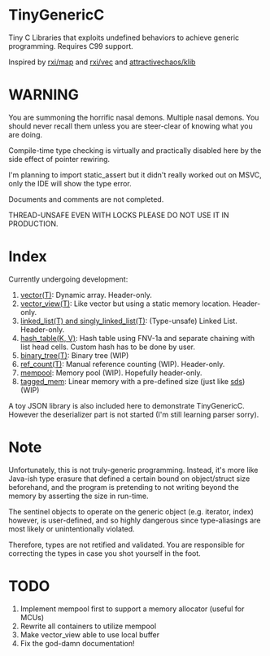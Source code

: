 # TinyGenericC
Tiny C Libraries that exploits undefined behaviors to achieve generic programming. Requires C99 support.

Inspired by [rxi/map](https://github.com/rxi/map) and [rxi/vec](https://github.com/rxi/vec) and [attractivechaos/klib](https://github.com/attractivechaos/klib)

# WARNING
You are summoning the horrific nasal demons. Multiple nasal demons. You should never recall them unless you are steer-clear of knowing what you are doing. 

Compile-time type checking is virtually and practically disabled here by the side effect of pointer rewiring. 

I'm planning to import static_assert but it didn't really worked out on MSVC, only the IDE will show the type error.

Documents and comments are not completed. 

THREAD-UNSAFE EVEN WITH LOCKS PLEASE DO NOT USE IT IN PRODUCTION.

# Index
Currently undergoing development:
1. [vector(T)](https://github.com/stevefan1999/TinyGenericC/blob/master/include/vector.h): Dynamic array. Header-only.
2. [vector_view(T)](https://github.com/stevefan1999/TinyGenericC/blob/master/include/vector_view.h): Like vector but using a static memory location. Header-only.
3. [linked_list(T) and singly_linked_list(T)](https://github.com/stevefan1999/TinyGenericC/blob/master/include/linked_list.h): (Type-unsafe) Linked List. Header-only.
4. [hash_table(K, V)](https://github.com/stevefan1999/TinyGenericC/blob/master/include/hash_table.h): Hash table using FNV-1a and separate chaining with list head cells. Custom hash has to be done by user.
5. [binary_tree(T)](https://github.com/stevefan1999/TinyGenericC/blob/master/include/binary_tree.h): Binary tree (WIP)
6. [ref_count(T)](https://github.com/stevefan1999/TinyGenericC/blob/master/include/ref_count.h): Manual reference counting (WIP). Header-only.
7. [mempool](https://github.com/stevefan1999/TinyGenericC/blob/master/include/mempool.h): Memory pool (WIP). Hopefully header-only.
8. [tagged_mem](https://github.com/stevefan1999/TinyGenericC/blob/master/include/tagged_mem.h): Linear memory with a pre-defined size (just like [sds](https://github.com/antirez/sds)) (WIP)

A toy JSON library is also included here to demonstrate TinyGenericC. However the deserializer part is not started (I'm still learning parser sorry).

# Note
Unfortunately, this is not truly-generic programming. Instead, it's more like Java-ish type erasure that defined a certain bound on object/struct size beforehand, and the program is pretending to not writing beyond the memory by asserting the size in run-time. 

The sentinel objects to operate on the generic object (e.g. iterator, index) however, is user-defined, and so highly dangerous since type-aliasings are most likely or unintentionally violated. 

Therefore, types are not retified and validated. You are responsible for correcting the types in case you shot yourself in the foot.

# TODO
1. Implement mempool first to support a memory allocator (useful for MCUs)
2. Rewrite all containers to utilize mempool
3. Make vector_view able to use local buffer
4. Fix the god-damn documentation!
